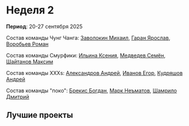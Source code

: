 # Неделя 2
**Период**: 20-27 сентября 2025  

Состав команды Чунг Чанга: [Заволокин Михаил](https://github.com/Sunder32), [Гаран Ярослав](https://github.com/Yarikttyui), [Воробьев Роман](https://github.com/Bibuk)

Состав команды Смурфики: [Ильина Ксения](https://github.com/Hioka3), [Медведев Семён](https://github.com/Levington), [Шайтанов Максим](https://github.com/Infity0)

Состав команды XXXs: [Александров Андрей](https://github.com/Freez0n), [Иванов Егор](https://github.com/pingwin228), [Кудряшов Андрей](https://github.com/Delta200513)

Состав команды "поко": [Брекис Богдан](https://github.com/BrekisBog), [Марк Неъматов](https://github.com/nematovmark5-lgtm), [Шамрило Дмитрий](https://github.com/rilot6)

## Лучшие проекты

